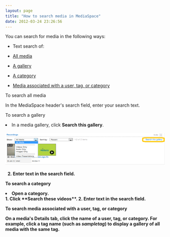 ```yaml
---
layout: page
title: "How to search media in MediaSpace"
date: 2012-03-24 23:26:56
---
```


You can search for media in the following ways:

*   Text search of:
*   [All media][1]
*   [A gallery][2]
*   [A category][3]

*   [Media associated with a user, tag, or category][4]

 [1]: #Tosearchallmedia
 [2]: #Tosearchagallery
 [3]: #Tosearchacategory
 [4]: #Tosearchmediaassociated

<p class="mce-procedure">
  <a name="Tosearchallmedia"></a>To search all media
</p>

In the MediaSpace header's search field, enter your search text.

<p class="mce-procedure">
  <a name="Tosearchagallery"></a>To search a gallery 
</p>

<li value="1">
  In a media gallery, click <strong>Search this gallery</strong>.<span style="font-size: small;"><strong><br /> <img src="../../assets/414.img">
</li>

<ol start="2">
  <li>
    Enter text in the search field.
  </li>
</ol>

<p class="mce-procedure">
  <a name="Tosearchacategory"></a>To search a category
</p>

<li value="1">
  Open a category.
</li>
1.  Click **Search these videos**.
2.  Enter text in the search field.

<p class="mce-procedure">
  <a name="Tosearchmediaassociated"></a>To search media associated with a user, tag, or category
</p>

On a media's Details tab, click the name of a user, tag, or category. For example, click a tag name (such as *sampletag*) to display a gallery of all media with the same tag.

 
